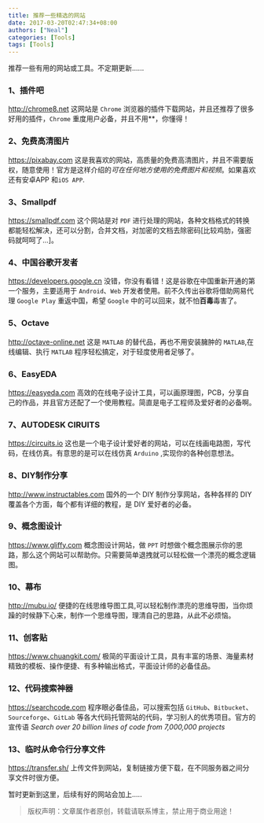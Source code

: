 ```yaml
---
title: 推荐一些精选的网站
date: 2017-03-20T02:47:34+08:00
authors: ["Neal"]
categories: [Tools]
tags: [Tools]
---
```


推荐一些有用的网站或工具。不定期更新......
<!--more-->

### 1、插件吧
<http://chrome8.net>
这网站是 `Chrome` 浏览器的插件下载网站，并且还推荐了很多好用的插件，`Chrome` 重度用户必备，并且不用**，你懂得！

### 2、免费高清图片
<https://pixabay.com>
这是我喜欢的网站，高质量的免费高清图片，并且不需要版权，随意使用！官方是这样介绍的*可在任何地方使用的免费图片和视频*。如果喜欢还有安卓APP 和`iOS APP`.

### 3、Smallpdf
<https://smallpdf.com>
这个网站是对 `PDF` 进行处理的网站，各种文档格式的转换都能轻松解决，还可以分割，合并文档，对加密的文档去除密码[比较鸡肋，强密码就呵呵了...]。

### 4、中国谷歌开发者
<https://developers.google.cn>
没错，你没有看错！这是谷歌在中国重新开通的第一个服务，主要适用于 `Android`、`Web`
开发者使用。前不久传出谷歌将借助网易代理 `Google Play` 重返中国，希望 `Google` 中的可以回来，就不怕**百毒**毒害了。

### 5、Octave
<http://octave-online.net>
这是 `MATLAB` 的替代品，再也不用安装臃肿的 `MATLAB`,在线编辑、执行 `MATLAB` 程序轻松搞定，对于轻度使用者足够了。

### 6、EasyEDA
<https://easyeda.com>
高效的在线电子设计工具，可以画原理图，PCB，分享自己的作品，并且官方还配了一个使用教程。简直是电子工程师及爱好者的必备啊。

### 7、AUTODESK CIRUITS
<https://circuits.io>
这也是一个电子设计爱好者的网站，可以在线画电路图，写代码，在线仿真。有意思的是可以在线仿真  `Arduino` ,实现你的各种创意想法。

### 8、DIY制作分享
<http://www.instructables.com>
国外的一个 DIY 制作分享网站，各种各样的 DIY 覆盖各个方面，每个都有详细的教程，是 DIY 爱好者的必备。

### 9、概念图设计
<https://www.gliffy.com>
概念图设计网站，做 `PPT` 时想做个概念图展示你的思路，那么这个网站可以帮助你。只需要简单退拽就可以轻松做一个漂亮的概念逻辑图。

### 10、幕布
<http://mubu.io/>
便捷的在线思维导图工具,可以轻松制作漂亮的思维导图，当你烦躁的时候静下心来，制作一个思维导图，理清自己的思路，从此不必烦恼。

### 11、创客贴
<https://www.chuangkit.com/>
极简的平面设计工具，具有丰富的场景、海量素材 精致的模板、操作便捷、有多种输出格式，平面设计师的必备佳品。

### 12、代码搜索神器
<https://searchcode.com>
程序眼必备佳品，可以搜索包括 `GitHub`、`Bitbucket`、`Sourceforge`、`GitLab` 等各大代码托管网站的代码，学习别人的优秀项目。官方的宣传语 *Search over 20 billion lines of code from 7,000,000 projects*

### 13、临时从命令行分享文件
<https://transfer.sh/>
上传文件到网站，复制链接方便下载，在不同服务器之间分享文件时很方便。

暂时更新到这里，后续有好的网站会加上.....

> 版权声明：文章属作者原创，转载请联系博主，禁止用于商业用途！




